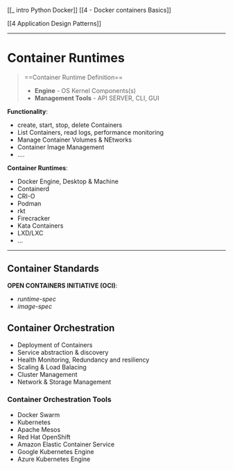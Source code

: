 [[_ intro Python Docker]]
[[4 - Docker containers Basics]]


[[4 Application Design Patterns]]

---
# Container Runtimes
>==Container Runtime Definition==
>- __Engine__ - OS Kernel Components(s)
>- __Management Tools__ - API SERVER, CLI, GUI

__Functionality__:
- create, start, stop, delete Containers
- List Containers, read logs, performance monitoring
- Manage Container Volumes & NEtworks
- Container Image Management
- ....

__Container Runtimes__:
- Docker Engine, Desktop & Machine
- Containerd
- CRI-O
- Podman
- rkt
- Firecracker
- Kata Containers
- LXD/LXC
- ...

---
## Container Standards

__OPEN CONTAINERS INITIATIVE (OCI)__:
- _runtime-spec_
- _image-spec_


## Container Orchestration
- Deployment of Containers
- Service abstraction & discovery
- Health Monitoring, Redundancy and resiliency
- Scaling & Load Balacing
- Cluster Management
- Network & Storage Management

### Container Orchestration Tools
- Docker Swarm
- Kubernetes
- Apache Mesos
- Red Hat OpenShift
- Amazon Elastic Container Service
- Google Kubernetes Engine
- Azure Kubernetes Engine




































































